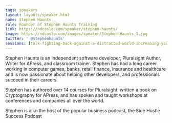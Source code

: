 ```yaml
---
tags: speakers
layout: layouts/speaker.html
name: Stephen Haunts
role: Founder of Stephen Haunts Training
link: https://ndcoslo.com/speaker/stephen-haunts/
image: https://ndcoslo.com/images/speaker/Stephen-Haunts_1.jpg
twitter: ' @stephenhaunts'
sessions: [talk-fighting-back-against-a-distracted-world-increasing-your-focus-and-self-motivation]
---
```

Stephen Haunts is an independent software developer, Pluralsight Author, Writer for APress, and classroom trainer. Stephen has had a long career working in computer games, banks, retail finance, insurance and healthcare and is now passionate about helping other developers, and professionals succeed in their careers.

Stephen has authored over 14 courses for Pluralsight, written a book on Cryptography for APress, and has spoken and taught workshops at conferences and companies all over the world.

Stephen is also the host of the popular business podcast, the Side Hustle Success Podcast